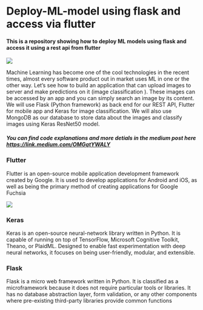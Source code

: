 # Deploy-ML-model using flask and access via flutter 

#### This is a repository showing how to deploy ML models using flask and access it using a rest api from flutter 

![](https://github.com/SHARONZACHARIA/Deploy-ML-model/blob/master/1_7nFTOvKLYdIp7Zml3FeWXA.jpeg)

Machine Learning has become one of the cool technologies in the recent times, almost every software product out in market uses ML in one or the other way. Let’s see how to build an application that can upload images to server and make predictions on it (image classification ). These images can be accessed by an app and you can simply search an image by its content.
We will use Flask (Python framework) as back end for our REST API, Flutter for mobile app and Keras for image classification. We will also use MongoDB as our database to store data about the images and classify images using Keras ResNet50 model.

##### You can find code explanations and more detials in the medium post here https://link.medium.com/OMGqtYWALY

### Flutter 
Flutter is an open-source mobile application development framework created by Google. It is used to develop applications for Android and iOS, as well as being the primary method of creating applications for Google Fuchsia

![](https://github.com/SHARONZACHARIA/Deploy-ML-model/blob/master/1_7pe5_mSZroUox6XCpU1Rew.jpeg)

### Keras 
Keras is an open-source neural-network library written in Python. It is capable of running on top of TensorFlow, Microsoft Cognitive Toolkit, Theano, or PlaidML. Designed to enable fast experimentation with deep neural networks, it focuses on being user-friendly, modular, and extensible.

### Flask 
Flask is a micro web framework written in Python. It is classified as a microframework because it does not require particular tools or libraries. It has no database abstraction layer, form validation, or any other components where pre-existing third-party libraries provide common functions



